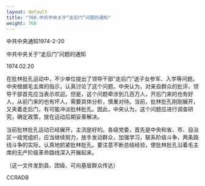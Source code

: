 ```yaml
---
layout: default
title: "768.中共中央关于“走后门”问题的通知"
weight: 768
---
```


中共中央通知1974-2-20

中共中央关于“走后门”问题的通知

1974.02.20

在批林批孔运动中，不少单位提出了领导干部“走后门”送子女参军、入学等问题。中央根据毛主席的指示，认真讨论了这个问题。中央认为，对来自群众的批评，领导干部首先应当表示欢迎。但是，这个问题牵涉到几百万人，开后门来的也有好人，从前门来的也有坏人，需要具体分析，慎重对待。当前，批林批孔刚刚展开，又夹着走后门，有可能冲淡批林批孔。因此，中央认为，这个问题应进行调查研究，确定政策，放在运动后期妥善解决。

当前批林批孔运动已经展开，主流是好的。各级党委，首先是中央和省、市、自治区一级党组织，应当继续努力，放手发动群众，加强学习，联系阶级斗争，两条路线斗争的实际，认真地抓紧批林批孔。要注意不断总结经验，使批林批孔沿着毛主席的无产阶级革命路线深入开展起来。

（这一文件发到县、团级、可向基层群众传达）

CCRADB

